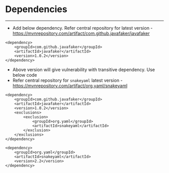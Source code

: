 # Dependencies
------
* Add below dependency. Refer central repository for latest version - https://mvnrepository.com/artifact/com.github.javafaker/javafaker
```
<dependency>
    <groupId>com.github.javafaker</groupId>
    <artifactId>javafaker</artifactId>
    <version>1.0.2</version>
</dependency>
```
* Above version will give vulnerability with transitive dependency. Use below code
* Refer central repository for `snakeyaml` latest version - https://mvnrepository.com/artifact/org.yaml/snakeyaml
```
<dependency>
	<groupId>com.github.javafaker</groupId>
	<artifactId>javafaker</artifactId>
	<version>1.0.2</version>
	<exclusions>
		<exclusion>
			<groupId>org.yaml</groupId>
			<artifactId>snakeyaml</artifactId>
		</exclusion>
	</exclusions>
</dependency>

<dependency>
    <groupId>org.yaml</groupId>
    <artifactId>snakeyaml</artifactId>
    <version>2.2</version>
</dependency>
```